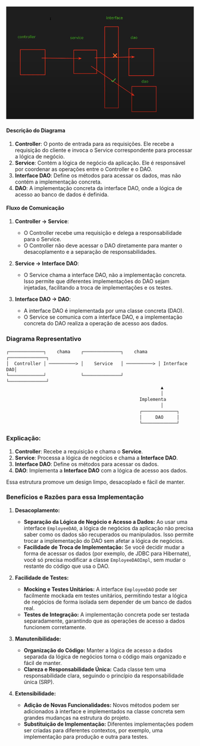 ![Fluxo de comunicação com dao](./asserts/img/dao-comunicacao.png)


#### Descrição do Diagrama

1. **Controller**: O ponto de entrada para as requisições. Ele recebe a requisição do cliente e invoca o Service correspondente para processar a lógica de negócio.
2. **Service**: Contém a lógica de negócio da aplicação. Ele é responsável por coordenar as operações entre o Controller e o DAO.
3. **Interface DAO**: Define os métodos para acessar os dados, mas não contém a implementação concreta.
4. **DAO**: A implementação concreta da interface DAO, onde a lógica de acesso ao banco de dados é definida.

#### Fluxo de Comunicação

1. **Controller -> Service**:
    - O Controller recebe uma requisição e delega a responsabilidade para o Service.
    - O Controller não deve acessar o DAO diretamente para manter o desacoplamento e a separação de responsabilidades.

2. **Service -> Interface DAO**:
    - O Service chama a interface DAO, não a implementação concreta. Isso permite que diferentes implementações do DAO sejam injetadas, facilitando a troca de implementações e os testes.

3. **Interface DAO -> DAO**:
    - A interface DAO é implementada por uma classe concreta (DAO).
    - O Service se comunica com a interface DAO, e a implementação concreta do DAO realiza a operação de acesso aos dados.

### Diagrama Representativo

```plaintext
┌─────────────┐    chama    ┌──────────────┐    chama    ┌──────────────┐
│  Controller │ ──────────> │    Service   │ ──────────> │ Interface DAO│
└─────────────┘             └──────────────┘             └──────────────┘
                                                          ▲
                                                          │
                                                  Implementa
                                                          │
                                                  ┌─────────────┐
                                                  │     DAO     │
                                                  └─────────────┘
```

### Explicação:

1. **Controller**: Recebe a requisição e chama o **Service**.
2. **Service**: Processa a lógica de negócios e chama a **Interface DAO**.
3. **Interface DAO**: Define os métodos para acessar os dados.
4. **DAO**: Implementa a **Interface DAO** com a lógica de acesso aos dados.

Essa estrutura promove um design limpo, desacoplado e fácil de manter.

### Benefícios e Razões para essa Implementação

1. **Desacoplamento:**
    - **Separação da Lógica de Negócio e Acesso a Dados:** Ao usar uma interface `EmployeeDAO`, a lógica de negócios da aplicação não precisa saber como os dados são recuperados ou manipulados. Isso permite trocar a implementação do DAO sem afetar a lógica de negócios.
    - **Facilidade de Troca de Implementação:** Se você decidir mudar a forma de acessar os dados (por exemplo, de JDBC para Hibernate), você só precisa modificar a classe `EmployeeDAOImpl`, sem mudar o restante do código que usa o DAO.

2. **Facilidade de Testes:**
    - **Mocking e Testes Unitários:** A interface `EmployeeDAO` pode ser facilmente mockada em testes unitários, permitindo testar a lógica de negócios de forma isolada sem depender de um banco de dados real.
    - **Testes de Integração:** A implementação concreta pode ser testada separadamente, garantindo que as operações de acesso a dados funcionem corretamente.

3. **Manutenibilidade:**
    - **Organização do Código:** Manter a lógica de acesso a dados separada da lógica de negócios torna o código mais organizado e fácil de manter.
    - **Clareza e Responsabilidade Única:** Cada classe tem uma responsabilidade clara, seguindo o princípio da responsabilidade única (SRP).

4. **Extensibilidade:**
    - **Adição de Novas Funcionalidades:** Novos métodos podem ser adicionados à interface e implementados na classe concreta sem grandes mudanças na estrutura do projeto.
    - **Substituição de Implementação:** Diferentes implementações podem ser criadas para diferentes contextos, por exemplo, uma implementação para produção e outra para testes.

